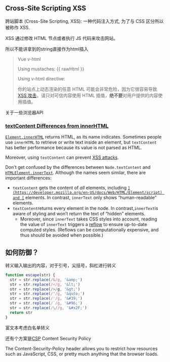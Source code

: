 ## Cross-Site Scripting XSS

跨站脚本 (Cross-Site Scripting, XSS): 一种代码注入方式, 为了与 CSS 区分所以被称作 XSS. 

XSS 通过修改 HTML 节点或者执行 JS 代码来攻击网站。

所以不能讲拿到的string直接作为html插入

> Vue v-html
>
> <p>Using mustaches: {{ rawHtml }}</p> <p>Using v-html directive: <span v-html="rawHtml"></span></p>
>
> 你的站点上动态渲染的任意 HTML 可能会非常危险，因为它很容易导致 [XSS 攻击](https://en.wikipedia.org/wiki/Cross-site_scripting)。请只对可信内容使用 HTML 插值，**绝不要**对用户提供的内容使用插值。



关于一些浏览器API

### [textContent Differences from innerHTML](https://developer.mozilla.org/en-US/docs/Web/API/Node/textContent#differences_from_innerhtml)

[`Element.innerHTML`](https://developer.mozilla.org/en-US/docs/Web/API/Element/innerHTML) returns HTML, as its name indicates. Sometimes people use `innerHTML` to retrieve or write text inside an element, but `textContent` has better performance because its value is not parsed as HTML.

Moreover, using `textContent` can prevent [XSS attacks](https://developer.mozilla.org/en-US/docs/Glossary/Cross-site_scripting).

Don't get confused by the differences between `Node.textContent` and [`HTMLElement.innerText`](https://developer.mozilla.org/en-US/docs/Web/API/HTMLElement/innerText). Although the names seem similar, there are important differences:

- `textContent` gets the content of *all* elements, including [``](https://developer.mozilla.org/en-US/docs/Web/HTML/Element/script) and [``](https://developer.mozilla.org/en-US/docs/Web/HTML/Element/style) elements. In contrast, `innerText` only shows “human-readable” elements.
- `textContent`returns every element in the node. In contrast,`innerText`is aware of styling and won’t return the text of “hidden” elements.
  - Moreover, since `innerText` takes CSS styles into account, reading the value of `innerText` triggers a [reflow](https://developer.mozilla.org/en-US/docs/Glossary/Reflow) to ensure up-to-date computed styles. (Reflows can be computationally expensive, and thus should be avoided when possible.)



## 如何防御？

转义输入输出的内容，对于引号，尖括号，斜杠进行转义

```js
function escape(str) {
  str = str.replace(/&/g, '&amp;')
  str = str.replace(/</g, '&lt;')
  str = str.replace(/>/g, '&gt;')
  str = str.replace(/"/g, '&quto;')
  str = str.replace(/'/g, '&#39;')
  str = str.replace(/`/g, '&#96;')
  str = str.replace(/\//g, '&#x2F;')
  return str
}
```

富文本考虑白名单转义



还有个方案是[CSP](https://content-security-policy.com/) Content Security Policy

The Content-Security-Policy header allows you to restrict how resources such as JavaScript, CSS, or pretty much anything that the browser loads.

